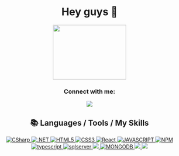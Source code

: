 <h1 align="center">Hey guys 👋</h1>
<div align="center">
  <img align="center" src="https://media.giphy.com/media/9rtpurjbqiqZXbBBet/giphy.gif" width="200" height="150" />
</div>

<h3 align="center">Connect with me:</h3>
<p align="center">
<a href="https://www.linkedin.com/in/mike-fernando3g/" target="blank"><img src="https://img.shields.io/badge/LinkedIn-0077B5?style=for-the-badge&logo=linkedin&logoColor=white">
</a>
</p>

<h2 align="center">📚 Languages / Tools / My Skills </h2>

<p align="center"> 
<!--CSharp-->
  <a href="https://docs.microsoft.com/en-us/dotnet/csharp/" target="_blank">
     <img alt="CSharp" src="https://img.shields.io/badge/CSharp-20232A?style=for-the-badge&logo=csharp&logoColor=512BD4"/>   
  </a>
<!--.NET-->
  <a href="https://docs.microsoft.com/en-us/dotnet/" target="_blank">
    <img alt=".NET" src="https://img.shields.io/badge/.NET-20232A?style=for-the-badge&logo=.NET&logoColor=836FFF"/> 
  </a>
<!--HTML5-->
  <a href="https://www.w3schools.com/html/default.asp" target="_blank">
    <img alt="HTML5" src="https://img.shields.io/badge/HTML5-20232A?style=for-the-badge&logo=html5&logoColor=E34F26"/>
  </a> 
<!--CSS-->
  <a href="https://www.w3schools.com/css/" target="_blank">
    <img alt="CSS3" src="https://img.shields.io/badge/CSS3-20232A?style=for-the-badge&logo=css3&logoColor=1572B6"/>
  </a> 
<!--Angular-->
  <a href="https://react.dev/" target="_blank">
    <img alt="React" src="https://img.shields.io/badge/react-20232A?style=for-the-badge&logo=react&logoColor=00BFFF"/>
  </a>
    <!--Javscript-->
  <a href="https://developer.mozilla.org/en-US/docs/Web/JavaScript" target="_blank">
    <img alt="JAVASCRIPT" src="https://img.shields.io/badge/JavaScript-20232A?style=for-the-badge&logo=javascript&logoColor=F7DF1E"/> 
  </a>
<!--NPM-->
  <a href="https://www.npmjs.com/" target="_blank">
      <img alt="NPM" src="https://img.shields.io/badge/npm-20232A?style=for-the-badge&logo=npm&logoColor=CB3837"/>
  </a>
<!--Typescript-->
  <a href="https://www.typescriptlang.org/" target="_blank">
     <img alt="typescript" src="https://img.shields.io/badge/Typescript-20232A?style=for-the-badge&logo=Typescript&logoColor=3178C6"/>
     
  </a>
<!--sqlserver-->
  <a href="https://www.microsoft.com/pt-br/sql-server" target="_blank">
     <img alt="sqlserver" src="https://img.shields.io/badge/sqlserver-20232A?style=for-the-badge&logo=microsoftsqlserver&logoColor=CC2927)"/>
  </a>
  <!--Docker-->
  <a href="https://www.docker.com/">
    <img src="https://img.shields.io/badge/docker-20232A?style=for-the-badge&logo=docker&logoColor=2496ED"/>
  </a>
<!--MongoDB-->
  <a href="https://docs.mongodb.com/" target="_blank">
     <img alt="MONGODB" src="https://img.shields.io/badge/MongoDB-20232A?style=for-the-badge&logo=MongoDB&logoColor=339933"/>
  </a>
<!--Scrum-->
  <a href="https://www.scrum.org/">
    <img src="https://img.shields.io/badge/Scrum-20232A?style=for-the-badge&logo=clockify&logoColor=3A7C9A"/>
  </a>
<!--Kanban-->
  <a href="https://www.scrum.org/resources/kanban-guide-scrum-teams">
    <img src="https://img.shields.io/badge/Kanban-20232A?style=for-the-badge&logo=pinboard&logoColor=DD0000"/>
  </a>
</p>
